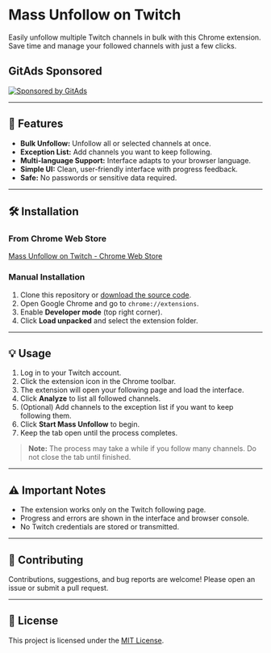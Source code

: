 # Mass Unfollow on Twitch

Easily unfollow multiple Twitch channels in bulk with this Chrome extension. Save time and manage your followed channels with just a few clicks.

## GitAds Sponsored
[![Sponsored by GitAds](https://gitads.dev/v1/ad-serve?source=gabireze/mass-unfollow-on-twitch@github)](https://gitads.dev/v1/ad-track?source=gabireze/mass-unfollow-on-twitch@github)

---

## 🚀 Features

- **Bulk Unfollow:** Unfollow all or selected channels at once.
- **Exception List:** Add channels you want to keep following.
- **Multi-language Support:** Interface adapts to your browser language.
- **Simple UI:** Clean, user-friendly interface with progress feedback.
- **Safe:** No passwords or sensitive data required.

---

## 🛠️ Installation

### From Chrome Web Store

[Mass Unfollow on Twitch - Chrome Web Store](https://chrome.google.com/webstore/detail/mass-unfollow-on-twitch/mgmagaekfiflfamjkogchapgmhfbkmnh)

### Manual Installation

1. Clone this repository or [download the source code](https://github.com/gabireze/mass-unfollow-on-twitch).
2. Open Google Chrome and go to `chrome://extensions`.
3. Enable **Developer mode** (top right corner).
4. Click **Load unpacked** and select the extension folder.

---

## 💡 Usage

1. Log in to your Twitch account.
2. Click the extension icon in the Chrome toolbar.
3. The extension will open your following page and load the interface.
4. Click **Analyze** to list all followed channels.
5. (Optional) Add channels to the exception list if you want to keep following them.
6. Click **Start Mass Unfollow** to begin.
7. Keep the tab open until the process completes.

> **Note:** The process may take a while if you follow many channels. Do not close the tab until finished.

---

## ⚠️ Important Notes

- The extension works only on the Twitch following page.
- Progress and errors are shown in the interface and browser console.
- No Twitch credentials are stored or transmitted.

---

## 🤝 Contributing

Contributions, suggestions, and bug reports are welcome! Please open an issue or submit a pull request.

---

## 📄 License

This project is licensed under the [MIT License](LICENSE).

<!-- GitAds-Verify: T72TZCPT7OH26NSG4MKXELUHLOSW9R1O -->

